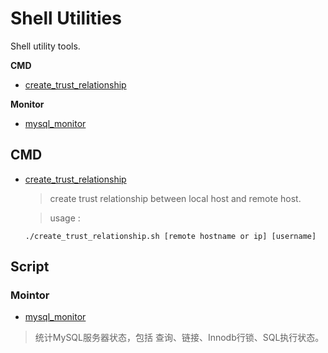 
# Shell Utilities
Shell utility tools.
  
**CMD**
- [create_trust_relationship](#1)  

**Monitor**
- [mysql_monitor](#2)

## CMD

- [create_trust_relationship](cmd/create_trust_relationship.sh) <span id="1"></span>
  
  > create trust relationship between local host and remote host.

  > usage :
  ```shell
  ./create_trust_relationship.sh [remote hostname or ip] [username]
  ```
## Script
### Mointor
- [mysql_monitor](utils/monitor/mysql_monitor/README.md) <span id="2"></span>
> 统计MySQL服务器状态，包括 查询、链接、Innodb行锁、SQL执行状态。
